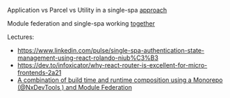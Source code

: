 Application vs Parcel vs Utility in a single-spa [approach](https://single-spa.js.org/docs/module-types)

Module federation and single-spa working [together](https://single-spa.js.org/docs/videos#from-the-community)

Lectures:

- https://www.linkedin.com/pulse/single-spa-authentication-state-management-using-react-rolando-niub%C3%B3
- https://dev.to/infoxicator/why-react-router-is-excellent-for-micro-frontends-2a21
- [A combination of build time and runtime composition using a Monorepo (@NxDevTools
) and Module Federation](https://twitter.com/Infoxicador/status/1607099257466535938)
